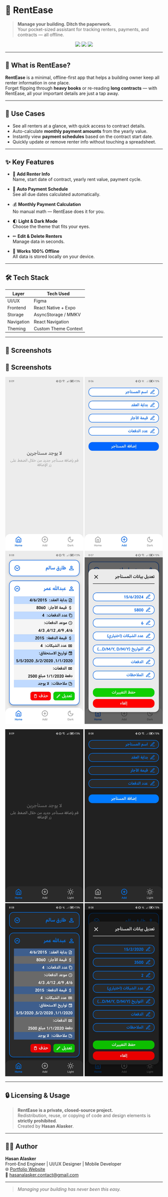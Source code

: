# 🏢 RentEase

> **Manage your building. Ditch the paperwork.**  
> Your pocket-sized assistant for tracking renters, payments, and contracts — all offline.

<p align="center">
  <img src="https://img.shields.io/badge/Built%20With-React%20Native-61dafb?style=for-the-badge&logo=react&logoColor=white" />
  <img src="https://img.shields.io/badge/Powered%20By-Expo-000020?style=for-the-badge&logo=expo&logoColor=white" />
  <img src="https://img.shields.io/badge/License-Private-red?style=for-the-badge" />
</p>

---

## 📱 What is RentEase?

**RentEase** is a minimal, offline-first app that helps a building owner keep all renter information in one place.  
Forget flipping through **heavy books** or re-reading **long contracts** — with RentEase, all your important details are just a tap away.

---

## 🎯 Use Cases

- See all renters at a glance, with quick access to contract details.
- Auto-calculate **monthly payment amounts** from the yearly value.
- Instantly view **payment schedules** based on the contract start date.
- Quickly update or remove renter info without touching a spreadsheet.

---

## ✨ Key Features

- 📝 **Add Renter Info**  
  Name, start date of contract, yearly rent value, payment cycle.

- 📅 **Auto Payment Schedule**  
  See all due dates calculated automatically.

- 💰 **Monthly Payment Calculation**  
  No manual math — RentEase does it for you.

- 🌓 **Light & Dark Mode**  
  Choose the theme that fits your eyes.

- ✏ **Edit & Delete Renters**  
  Manage data in seconds.

- 📱 **Works 100% Offline**  
  All data is stored locally on your device.

---

## 🛠 Tech Stack

| Layer        | Tech Used                |
|--------------|--------------------------|
| UI/UX        | Figma                    |
| Frontend     | React Native + Expo      |
| Storage      | AsyncStorage / MMKV      |
| Navigation   | React Navigation         |
| Theming      | Custom Theme Context     |

---

## 📸 Screenshots

## 📸 Screenshots

<p align="center">
  <img src="client/assets/ScreenShots/1.jpg" width="250" />
  <img src="client/assets/ScreenShots/2.jpg" width="250" />
  <img src="client/assets/ScreenShots/3.jpg" width="250" />
  <img src="client/assets/ScreenShots/4.jpg" width="250" />
</p>

<p align="center">
 <img src="client/assets/ScreenShots/5.jpg" width="250" />
  <img src="client/assets/ScreenShots/6.jpg" width="250" />
  <img src="client/assets/ScreenShots/7.jpg" width="250" />
  <img src="client/assets/ScreenShots/8.jpg" width="250" />
</p>

---

## 🔒 Licensing & Usage

> **RentEase is a private, closed-source project.**  
> Redistribution, reuse, or copying of code and design elements is **strictly prohibited**.  
> Created by **Hasan Alasker**.

---

## 👨‍💻 Author

**Hasan Alasker**  
Front-End Engineer | UI/UX Designer | Mobile Developer  
🌐 [Portfolio Website](https://hasan-alasker.netlify.app)  
📧 [hasanalasker.contact@gmail.com](mailto:hasanalasker.contact@gmail.com)

---

> *Managing your building has never been this easy.*
